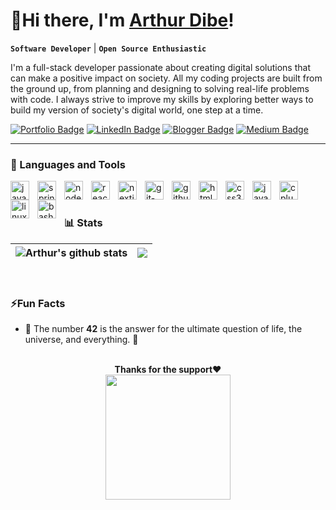 # 👋Hi there, I'm **[Arthur Dibe](https://ArthurDibe.github.io)!**

**`Software Developer`** | **`Open Source Enthusiastic`**

I'm a full-stack developer passionate about creating digital solutions that can make a positive impact on society. All my coding projects are built from the ground up, from planning and designing to solving real-life problems with code. I always strive to improve my skills by exploring better ways to build my version of society's digital world, one step at a time.
<!-- > **I believe that we are not alone in this world for a reason** -->

[![Portfolio Badge](https://img.shields.io/badge/PORTFOLIO-5865f2?style=for-the-badge&logo=About.me&logoColor=white)](https://ArthurDibe.github.io) [![LinkedIn Badge](https://img.shields.io/badge/LinkedIn-blue?style=for-the-badge&logo=linkedin&logoColor=white)](https://www.linkedin.com/in/arthur-dibe/) [![Blogger Badge](https://img.shields.io/badge/Blogger-FF5722?style=for-the-badge&logo=blogger&logoColor=white)](https://www.programming85.net/) [![Medium Badge](https://img.shields.io/badge/Medium-000?style=for-the-badge&logo=medium&logoColor=white)](https://medium.com/@dibearthur)

---

### 🧰 Languages and Tools

<img  alt="java-original" src="https://github.com/ArthurDibe/ArthurDibe/assets/5942022/41959675-d2e9-47b2-84f1-ad2851eade9a" align="left" width=30 style="padding-right:10px;"/>
<img alt="spring-original" src="https://github.com/ArthurDibe/ArthurDibe/assets/5942022/20cedd8e-574d-4072-b961-3f5aeed6def4" align="left" width=30 style="padding-right:10px;"/>
<img alt="nodejs-original" src="https://github.com/ArthurDibe/ArthurDibe/assets/5942022/47e86600-bb6d-4bea-8bbb-d5e4e586472a" align="left" width=30 style="padding-right:10px;"/>
<img alt="react-original" src="https://github.com/ArthurDibe/ArthurDibe/assets/5942022/7c5827a7-83ea-4071-8587-0cd75ebfe4e3" align="left" width=30 style="padding-right:10px;"/>
<img alt="nextjs-original" src="https://github.com/ArthurDibe/ArthurDibe/assets/5942022/b5a6a466-b88d-457f-8370-44bc3657e75b" align="left" width=30 style="padding-right:10px;"/>
<img alt="git-original" src="https://github.com/ArthurDibe/ArthurDibe/assets/5942022/0140d450-1b48-4783-b2ed-8799438b0220" align="left" width=30 style="padding-right:10px;"/> 
<img alt="github-original" src="https://github.com/ArthurDibe/ArthurDibe/assets/5942022/781a5cd1-a4e8-43b0-b27b-d87b3fd6b82d" align="left" width=30 style="padding-right:10px;"/> 
<img alt="html5-plain" src="https://github.com/ArthurDibe/ArthurDibe/assets/5942022/84dc50bd-553d-42b7-b2eb-ee983d6ab5ea" align="left" width=30 style="padding-right:10px;"/> 
<img alt="css3-plain" src="https://github.com/ArthurDibe/ArthurDibe/assets/5942022/fc19bd8c-c67d-4f3c-944a-831a093384af" align="left" width=30 style="padding-right:10px;"/> 
<img alt="javascript-plain" src="https://github.com/ArthurDibe/ArthurDibe/assets/5942022/c2fb09bb-b21e-4935-ac7f-be10a68cfabb" align="left" width=30 style="padding-right:10px;"/> 
<img alt="cplusplus-line" src="https://github.com/ArthurDibe/ArthurDibe/assets/5942022/b558e150-61ad-42aa-8412-0bf32161b2f1" align="left" width=30 style="padding-right:10px;"/> 
<img alt="linux-original" src="https://github.com/ArthurDibe/ArthurDibe/assets/5942022/9caaf116-685a-4b49-839c-7ce0443981af" align="left" width=30 style="padding-right:10px;"/> 
<img alt="bash-original" src="https://github.com/ArthurDibe/ArthurDibe/assets/5942022/4ace1e11-fecc-4534-bb39-0a0ce6862f10" align="left" width=30 style="padding-right:10px;"/> 
<br />

#

### 📊 Stats
<img align="center" src="https://github-readme-stats.vercel.app/api?username=ArthurDibe&show_icons=true&include_all_commits=true&theme=buefy&hide_border=true&rank_icon=github&hide=contribs" alt="Arthur's github stats" /> | <img align="center" src="https://github-readme-stats.vercel.app/api/top-langs/?username=ArthurDibe&layout=compact&theme=buefy&hide_border=true" /> |
| ------------- | ------------- |
<br />

### ⚡Fun Facts

- 🤖 The number **42** is the answer for the ultimate question of life, the universe, and everything. 👀

<br />
<div align="center"><b>Thanks for the support❤️</b></div>
<div align="center"><a href="https://www.buymeacoffee.com/arthurdibe"><img src="https://github.com/ArthurDibe/ArthurDibe/assets/5942022/6c3bb6f2-d32d-461b-b3c7-48f817687692" width=200></img></a></div>

<!--START_SECTION:buy-me-a-coffee-->
<!--END_SECTION:buy-me-a-coffe-->
